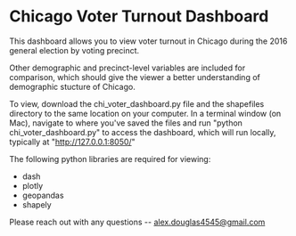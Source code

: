 # Chicago Voter Turnout Dashboard

This dashboard allows you to view voter turnout in Chicago during the 2016 general election by voting precinct.

Other demographic and precinct-level variables are included for comparison, which should give the viewer a better understanding of demographic stucture of Chicago.

To view, download the chi_voter_dashboard.py file and the shapefiles directory to the same location on your computer. In a terminal window (on Mac), navigate to where you've saved the files and run "python chi_voter_dashboard.py" to access the dashboard, which will run locally, typically at "http://127.0.0.1:8050/"

The following python libraries are required for viewing:
- dash
- plotly
- geopandas
- shapely

Please reach out with any questions -- alex.douglas4545@gmail.com
